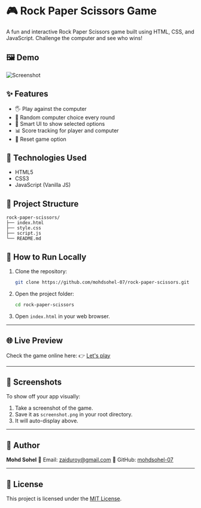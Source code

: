 # 🎮 Rock Paper Scissors Game

A fun and interactive Rock Paper Scissors game built using HTML, CSS, and JavaScript. Challenge the computer and see who wins!

## 🖼️ Demo

![Screenshot](./screenshot.png) <!-- Replace with your actual screenshot path -->

## ✨ Features

* 🖐️ Play against the computer
* 🔄 Random computer choice every round
* 🧠 Smart UI to show selected options
* 📊 Score tracking for player and computer
* 🔁 Reset game option

## 🔧 Technologies Used

* HTML5
* CSS3
* JavaScript (Vanilla JS)

## 📁 Project Structure

```
rock-paper-scissors/
├── index.html
├── style.css
├── script.js
└── README.md
```

## 🚀 How to Run Locally

1. Clone the repository:

   ```bash
   git clone https://github.com/mohdsohel-07/rock-paper-scissors.git
   ```

2. Open the project folder:

   ```bash
   cd rock-paper-scissors
   ```

3. Open `index.html` in your web browser.

---

## 🌐 Live Preview

Check the game online here:
👉 [Let's play](https://mohdsohel-07.github.io/rps/)



---

## 📸 Screenshots

To show off your app visually:

1. Take a screenshot of the game.
2. Save it as `screenshot.png` in your root directory.
3. It will auto-display above.

---

## 👤 Author

**Mohd Sohel**
📧 Email: [zaiduroy@gmail.com](mailto:zaiduroy@gmail.com)
🔗 GitHub: [mohdsohel-07](https://github.com/mohdsohel-07)

---

## 📄 License

This project is licensed under the [MIT License](LICENSE).
